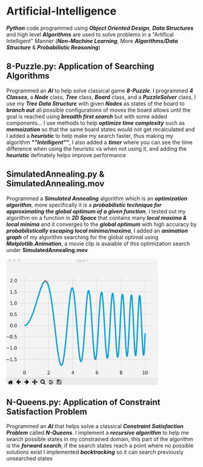 # Artificial-Intelligence

**_Python_** code programmed using **_Object Oriented Design_**, **_Data Structures_** and high level **_Algorithms_** are used to solve problems in a "Artifical Intelligent" Manner (**_Non-Machine Learning_**, More **_Algorithms/Data Structure_** & **_Probabilistic Reasoning_**)

## 8-Puzzle.py: Application of Searching Algorithms

Programmed an **_AI_** to help solve classical game **_8-Puzzle_**. I programmed **_4 Classes_**, a **_Node_** class, **_Tree_** class, **_Board_** class, and a **_PuzzleSolver_** class, I use my **_Tree Data Structure_** with given **_Nodes_** as states of the board to **_branch out_** all possible configurations of moves the board allows until the goal is reached using **_breadth first search_** but with some added components... I use methods to help **_optimize time complexity_** such as **_memoization_** so that the same board states would not get recalculated and I added a **_heuristic_** to help make my search faster, thus making my algorithm **_""Intelligent""_**, I also added a **_timer_** where you can see the time difference when using the heuristic vs when not using it, and adding the **_heuristic_** definately helps improve performance

## SimulatedAnnealing.py & SimulatedAnnealing.mov

Programmed a **_Simulated Annealing_** algorithm which is an **_optimization algorithm_**, more specifically it is a **_probabilistic technique for approximating the global optimum of a given function_**, I tested out my algorithm on a function in **_2D Space_** that contains many **_local maxima & local minima_** and it converges to the **_global optimum_** with high accuracy by **_probabilistically escaping local minima/maxima_**, I added an **_animation graph_** of my algorithm searching for the global optimal using **_Matplotlib.Animation_**, a movie clip is avaiable of this optimization search under **SimulatedAnnealing.mov**

<img src="SimulatedAnnealing.png" alt="SimulatedAnnealing" width="400"/>


## N-Queens.py: Application of Constraint Satisfaction Problem

Programmed an **_AI_** that helps solve a classical **_Constraint Satisfaction Problem_** called **_N-Queens_**. I implement a **_recursive algorithm_** to help me search possible states in my constrained domain, this part of the algorithm is the **_forward search_**, if the search states reach a point where no possible solutions exist I implemented **_backtracking_** so it can search previously unsearched states
